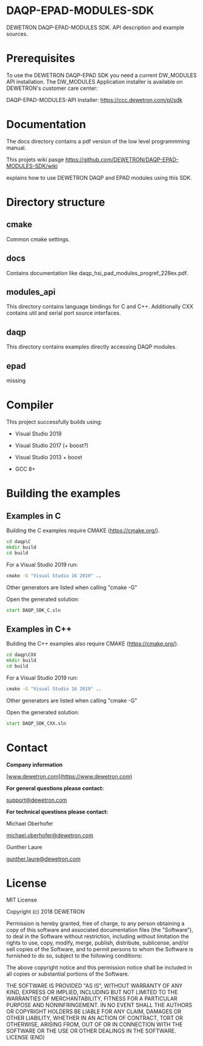 # DAQP-EPAD-MODULES-SDK
DEWETRON DAQP-EPAD-MODULES SDK. API description and example sources. 


# Prerequisites
To use the DEWETRON DAQP-EPAD SDK you need a current DW_MODULES API installation.
The DW_MODULES Application installer is available on DEWETRON's customer care center:

DAQP-EPAD-MODULES-API Installer:
https://ccc.dewetron.com/pl/sdk


# Documentation

The docs directory contains a pdf version of the low level programmming manual.

This projets wiki pasge https://github.com/DEWETRON/DAQP-EPAD-MODULES-SDK/wiki

explains how to use DEWETRON DAQP and EPAD modules using this SDK.


# Directory structure

## cmake

Common cmake settings.

## docs

Contains documentation like daqp_hsi_pad_modules_progref_228ex.pdf. 

## modules_api

This directory contains language bindings for C and C++.
Additionally CXX contains util and serial port source interfaces.

## daqp

This directory contains examples directly accessing DAQP modules.

## epad

missing


# Compiler

This project successfully builds using:
* Visual Studio 2019
* Visual Studio 2017 (+ boost?)
* Visual Studio 2013 + boost

* GCC 8+


# Building the examples

## Examples in C 
Building the C examples require CMAKE (https://cmake.org/).
```cmd
cd daqp\C
mkdir build
cd build
```
For a Visual Studio 2019 run:
```cmd
cmake -G "Visual Studio 16 2019" ..
```
Other generators are listed when calling "cmake -G"

Open the generated solution:
```cmd
start DAQP_SDK_C.sln
```

## Examples in C++
Building the C++ examples also require CMAKE (https://cmake.org/).
```cmd
cd daqp\CXX
mkdir build
cd build
```
For a Visual Studio 2019 run:
```cmd
cmake -G "Visual Studio 16 2019" ..
```
Other generators are listed when calling "cmake -G"

Open the generated solution:
```cmd
start DAQP_SDK_CXX.sln
```


# Contact

**Company information**

[www.dewetron.com](https://www.dewetron.com)

**For general questions please contact:**

support@dewetron.com


**For technical questions please contact:**

Michael Oberhofer 

michael.oberhofer@dewetron.com

Gunther Laure

gunther.laure@dewetron.com


# License
MIT License

Copyright (c) 2018 DEWETRON

Permission is hereby granted, free of charge, to any person obtaining a copy
of this software and associated documentation files (the "Software"), to deal
in the Software without restriction, including without limitation the rights
to use, copy, modify, merge, publish, distribute, sublicense, and/or sell
copies of the Software, and to permit persons to whom the Software is
furnished to do so, subject to the following conditions:

The above copyright notice and this permission notice shall be included in all
copies or substantial portions of the Software.

THE SOFTWARE IS PROVIDED "AS IS", WITHOUT WARRANTY OF ANY KIND, EXPRESS OR
IMPLIED, INCLUDING BUT NOT LIMITED TO THE WARRANTIES OF MERCHANTABILITY,
FITNESS FOR A PARTICULAR PURPOSE AND NONINFRINGEMENT. IN NO EVENT SHALL THE
AUTHORS OR COPYRIGHT HOLDERS BE LIABLE FOR ANY CLAIM, DAMAGES OR OTHER
LIABILITY, WHETHER IN AN ACTION OF CONTRACT, TORT OR OTHERWISE, ARISING FROM,
OUT OF OR IN CONNECTION WITH THE SOFTWARE OR THE USE OR OTHER DEALINGS IN THE
SOFTWARE.
LICENSE (END)
